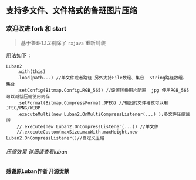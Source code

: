 ## 支持多文件、文件格式的鲁班图片压缩
### 欢迎改进 fork 和 start

>基于鲁班1.1.2剔除了 `rxjava` 重新封装

用法如下：

    Luban2
        .with(this)
        .load(path...) //单文件或者路径 另外支持File数组、集合  String路径数组、集合
        .setConfig(Bitmap.Config.RGB_565) //设置转换图片配置  jpg 使用RGB_565可以减低压缩使用内存
        .setFormat(Bitmap.CompressFormat.JPEG) //输出的文件格式可以用 JPEG/PNG/WEBP
        .executeMulti(new Luban2.OnMultiCompressListener(...) );多文件压缩监听
        //.execute(new Luban2.OnCompressListener(...)) //单文件
        //.executeCustom(maxSize,maxWith,maxHeight,new Luban2.OnCompressListener()//自定义压缩


###### 压缩效果 详细请查看luban

#### 感谢原Luban作者 开源贡献

